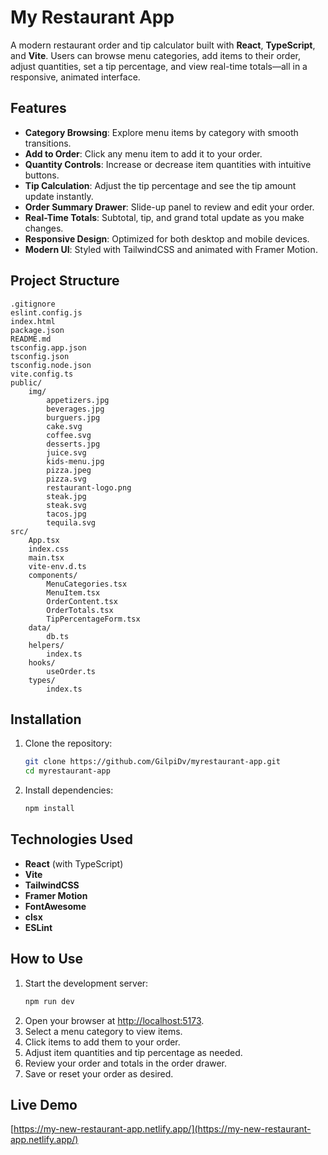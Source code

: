 # My Restaurant App

A modern restaurant order and tip calculator built with **React**, **TypeScript**, and **Vite**. Users can browse menu categories, add items to their order, adjust quantities, set a tip percentage, and view real-time totals—all in a responsive, animated interface.

## Features

- **Category Browsing**: Explore menu items by category with smooth transitions.
- **Add to Order**: Click any menu item to add it to your order.
- **Quantity Controls**: Increase or decrease item quantities with intuitive buttons.
- **Tip Calculation**: Adjust the tip percentage and see the tip amount update instantly.
- **Order Summary Drawer**: Slide-up panel to review and edit your order.
- **Real-Time Totals**: Subtotal, tip, and grand total update as you make changes.
- **Responsive Design**: Optimized for both desktop and mobile devices.
- **Modern UI**: Styled with TailwindCSS and animated with Framer Motion.

## Project Structure

```
.gitignore
eslint.config.js
index.html
package.json
README.md
tsconfig.app.json
tsconfig.json
tsconfig.node.json
vite.config.ts
public/
    img/
        appetizers.jpg
        beverages.jpg
        burguers.jpg
        cake.svg
        coffee.svg
        desserts.jpg
        juice.svg
        kids-menu.jpg
        pizza.jpeg
        pizza.svg
        restaurant-logo.png
        steak.jpg
        steak.svg
        tacos.jpg
        tequila.svg
src/
    App.tsx
    index.css
    main.tsx
    vite-env.d.ts
    components/
        MenuCategories.tsx
        MenuItem.tsx
        OrderContent.tsx
        OrderTotals.tsx
        TipPercentageForm.tsx
    data/
        db.ts
    helpers/
        index.ts
    hooks/
        useOrder.ts
    types/
        index.ts
```

## Installation

1. Clone the repository:
   ```sh
   git clone https://github.com/GilpiDv/myrestaurant-app.git
   cd myrestaurant-app
   ```

2. Install dependencies:
   ```sh
   npm install
   ```

## Technologies Used

- **React** (with TypeScript)
- **Vite**
- **TailwindCSS**
- **Framer Motion**
- **FontAwesome**
- **clsx**
- **ESLint**

## How to Use

1. Start the development server:
   ```sh
   npm run dev
   ```
2. Open your browser at [http://localhost:5173](http://localhost:5173).
3. Select a menu category to view items.
4. Click items to add them to your order.
5. Adjust item quantities and tip percentage as needed.
6. Review your order and totals in the order drawer.
7. Save or reset your order as desired.

## Live Demo

[https://my-new-restaurant-app.netlify.app/](https://my-new-restaurant-app.netlify.app/)